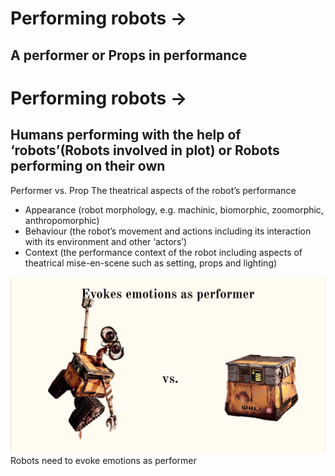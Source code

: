 # Performing robots ->
## A performer or Props in performance

# Performing robots ->
## Humans performing with the help of ‘robots’(Robots involved in plot) or Robots performing on their own

Performer vs. Prop
The theatrical aspects of the robot’s performance
- Appearance (robot morphology, e.g. machinic, biomorphic, zoomorphic, anthropomorphic)
- Behaviour (the robot’s movement and actions including its interaction with its environment and other ‘actors’)
- Context (the performance context of the robot including aspects of theatrical mise-en-scene such as setting, props and lighting)

![](images/pre.png)
Robots need to evoke emotions as performer


